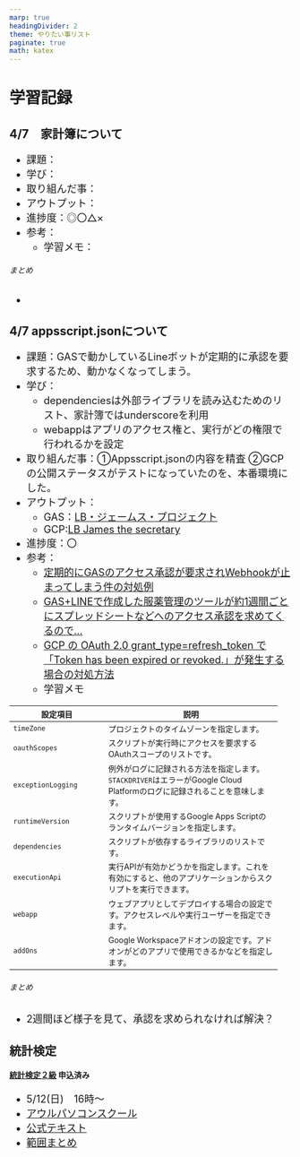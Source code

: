 ```yaml
---
marp: true
headingDivider: 2
theme: やりたい事リスト
paginate: true
math: katex
---
```


# 学習記録

<!-- _class: title -->
<!-- _paginate: false -->

## 4/7　家計簿について

- 課題：
- 学び：
- 取り組んだ事：
- アウトプット：
- 進捗度：◎〇△×
- 参考：
  - 学習メモ：

###### まとめ

-

## 4/7 appsscript.jsonについて

<style 'scoped'>
  ul{font-size: 18px;}
</style>

- 課題：GASで動かしているLineボットが定期的に承認を要求するため、動かなくなってしまう。
- 学び：
  - dependenciesは外部ライブラリを読み込むためのリスト、家計簿ではunderscoreを利用
  - webappはアプリのアクセス権と、実行がどの権限で行われるかを設定
- 取り組んだ事：①Appsscript.jsonの内容を精査 ②GCPの公開ステータスがテストになっていたのを、本番環境にした。
- アウトプット：
  - GAS：[LB・ジェームス・プロジェクト](https://script.google.com/home/projects/1oOvchfocqplpzwN_gIAfqwLhpG2lweN9uT-YXVI84Hxx-cbo0tPqSG1B/edit)
  - GCP:[LB James the secretary](https://console.cloud.google.com/apis/credentials/consent?project=lbjamesproject)
- 進捗度：〇
- 参考：
  - [定期的にGASのアクセス承認が要求されWebhookが止まってしまう件の対処例](https://qiita.com/quwaji/items/b07fc7f0821630bf7505)
  - [GAS+LINEで作成した服薬管理のツールが約1週間ごとにスプレッドシートなどへのアクセス承認を求めてくるので...](https://twitter.com/aya_shena/status/1584892181017669633)
  - [GCP の OAuth 2.0 grant_type=refresh_token で「Token has been expired or revoked.」が発生する場合の対処方法](https://www.cdata.com/jp/blog/gcprefreshtokengrant)
  - 学習メモ

<style 'scoped'>
  table{font-size: 14px;width:95%;}
  table th:nth-child(1){width:16%;}
  table th:nth-child(2){width:42%;}
</style>
| 設定項目            | 説明                                                                                              |
|-------------------|-------------------------------------------------------------------------------------------------|
| `timeZone`        | プロジェクトのタイムゾーンを指定します。                                                              |
| `oauthScopes`     | スクリプトが実行時にアクセスを要求するOAuthスコープのリストです。                                               |
| `exceptionLogging`| 例外がログに記録される方法を指定します。`STACKDRIVER`はエラーがGoogle Cloud Platformのログに記録されることを意味します。  |
| `runtimeVersion`  | スクリプトが使用するGoogle Apps Scriptのランタイムバージョンを指定します。                                |
| `dependencies`    | スクリプトが依存するライブラリのリストです。                                                         |
| `executionApi`    | 実行APIが有効かどうかを指定します。これを有効にすると、他のアプリケーションからスクリプトを実行できます。              |
| `webapp`          | ウェブアプリとしてデプロイする場合の設定です。アクセスレベルや実行ユーザーを指定できます。                             |
| `addOns`          | Google Workspaceアドオンの設定です。アドオンがどのアプリで使用できるかなどを指定します。                        |

###### まとめ

- 2週間ほど様子を見て、承認を求められなければ解決？

## 統計検定

#### [統計検定２級](https://www.toukei-kentei.jp/exam/grade2/) 申込済み

- 5/12(日)　16時～
- [アウルパソコンスクール](https://owlict.com/access/)
- [公式テキスト](http://www.tokyo-tosho.co.jp/books/978-4-489-02227-2/)
- [範囲まとめ](https://docs.google.com/spreadsheets/d/1SAZrlL-pLj9jU5jKz49pKv12yL4lqzmSpo3_ODMyAwo/edit#gid=0)
